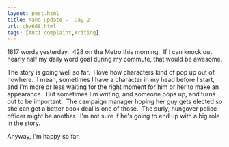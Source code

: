 ```yaml
---
layout: post.html
title: Nano update -  Day 2
url: ch/668.html
tags: [Anti complaint,Writing]
---
```

1817 words yesterday.  428 on the Metro this morning.  If I can knock out nearly half my daily word goal during my commute, that would be awesome.

The story is going well so far.  I love how characters kind of pop up out of nowhere.  I mean, sometimes I have a character in my head before I start, and I'm more or less waiting for the right moment for him or her to make an appearance.  But sometimes I'm writing, and someone pops up, and turns out to be important.  The campaign manager hoping her guy gets elected so she can get a better book deal is one of those.  The surly, hungover police officer might be another.  I'm not sure if he's going to end up with a big role in the story.

Anyway, I'm happy so far.
